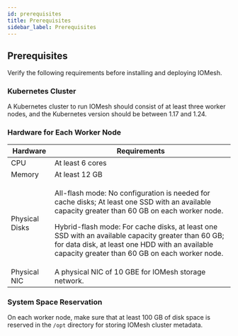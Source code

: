 ```yaml
---
id: prerequisites
title: Prerequisites
sidebar_label: Prerequisites
---
```


## Prerequisites

Verify the following requirements before installing and deploying IOMesh.

### Kubernetes Cluster
A Kubernetes cluster to run IOMesh should consist of at least three worker nodes, and the Kubernetes version should be between 1.17 and 1.24.

### Hardware for Each Worker Node
|Hardware|Requirements|
|---|---|
|CPU|At least 6 cores|
|Memory|At least 12 GB|
|Physical Disks|<p>All-flash mode: No configuration is needed for cache disks; At least one SSD with an available capacity greater than 60 GB on each worker node.</p> <p>Hybrid-flash mode: For cache disks, at least one SSD with an available capacity greater than 60 GB; for data disk, at least one HDD with an available capacity greater than 60 GB on each worker node.
|Physical NIC|A physical NIC of 10 GBE for IOMesh storage network. |

### System Space Reservation
On each worker node, make sure that at least 100 GB of disk space is reserved in the `/opt` directory for storing IOMesh cluster metadata.



